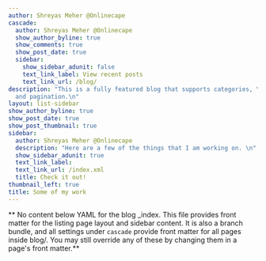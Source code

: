 ```yaml
---
author: Shreyas Meher @Onlinecape
cascade:
  author: Shreyas Meher @Onlinecape
  show_author_byline: true
  show_comments: true
  show_post_date: true
  sidebar:
    show_sidebar_adunit: false
    text_link_label: View recent posts
    text_link_url: /blog/
description: "This is a fully featured blog that supports categories, \ntags, series,
  and pagination.\n"
layout: list-sidebar
show_author_byline: true
show_post_date: true
show_post_thumbnail: true
sidebar:
  author: Shreyas Meher @Onlinecape
  description: "Here are a few of the things that I am working on. \n"
  show_sidebar_adunit: true
  text_link_label: 
  text_link_url: /index.xml
  title: Check it out!
thumbnail_left: true
title: Some of my work
---
```


** No content below YAML for the blog _index. This file provides front matter for the listing page layout and sidebar content. It is also a branch bundle, and all settings under `cascade` provide front matter for all pages inside blog/. You may still override any of these by changing them in a page's front matter.**
